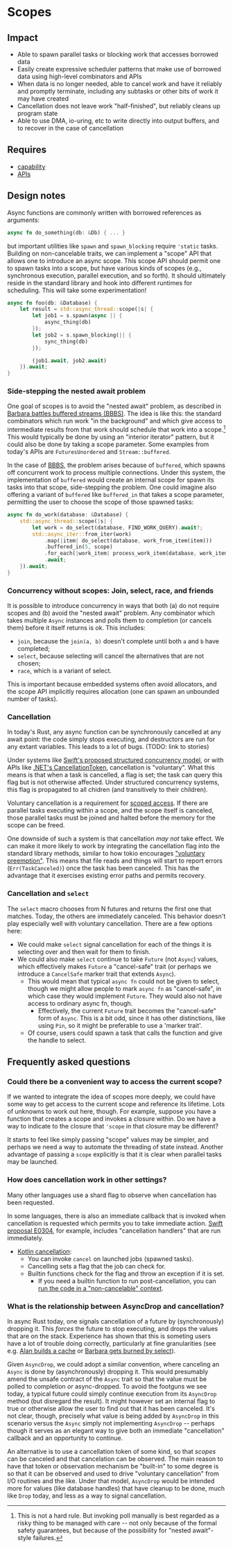 # Scopes

## Impact

* Able to spawn parallel tasks or blocking work that accesses borrowed data
* Easily create expressive scheduler patterns that make use of borrowed data using high-level combinators and APIs
* When data is no longer needed, able to cancel work and have it reliably and promptly terminate, including any subtasks or other bits of work it may have created
* Cancellation does not leave work "half-finished", but reliably cleans up program state
* Able to use DMA, io-uring, etc to write directly into output buffers, and to recover in the case of cancellation

## Requires

* [capability](./scopes/capability.md)
* [APIs](./scopes/api.md)

## Design notes

Async functions are commonly written with borrowed references as arguments:

```rust
async fn do_something(db: &Db) { ... }
```

but important utilities like `spawn` and `spawn_blocking` require `'static` tasks. Building on non-cancelable traits, we can implement a "scope" API that allows one to introduce an async scope. This scope API should permit one to spawn tasks into a scope, but have various kinds of scopes (e.g., synchronous execution, parallel execution, and so forth). It should ultimately reside in the standard library and hook into different runtimes for scheduling. This will take some experimentation!

```rust
async fn foo(db: &Database) {
    let result = std::async_thread::scope(|s| {
        let job1 = s.spawn(async || {
            async_thing(db)
        });
        let job2 = s.spawn_blocking(|| {
            sync_thing(db)
        });

        (job1.await, job2.await)
    }).await;
}
```

### Side-stepping the nested await problem

One goal of scopes is to avoid the "nested await" problem, as described in [Barbara battles buffered streams (BBBS)][bbbs]. The idea is like this: the standard combinators which run work "in the background" and which give access to intermediate results from that work should schedule that work into a scope.[^hard] This would typically be done by using an "interior iterator" pattern, but it could also be done by taking a scope parameter. Some examples from today's APIs are `FuturesUnordered` and `Stream::buffered`.

[^hard]: This is not a hard rule. But invoking poll manually is best regarded as a risky thing to be managed with care -- not only because of the formal safety guarantees, but because of the possibility for "nested await"-style failures.

[bbbs]: https://rust-lang.github.io/wg-async-foundations/vision/status_quo/barbara_battles_buffered_streams.html
[`buffered`]: https://docs.rs/futures/0.3.15/futures/prelude/stream/trait.StreamExt.html#method.buffered

In the case of [BBBS], the problem arises because of `buffered`, which spawns off concurrent work to process multiple connections. Under this system, the implementation of `buffered` would create an internal scope for spawn its tasks into that scope, side-stepping the problem. One could imagine also offering a variant of `buffered` like `buffered_in` that takes a scope parameter, permitting the user to choose the scope of those spawned tasks:

```rust
async fn do_work(database: &Database) {
    std::async_thread::scope(|s| {
        let work = do_select(database, FIND_WORK_QUERY).await?;
        std::async_iter::from_iter(work)
            .map(|item| do_select(database, work_from_item(item)))
            .buffered_in(5, scope)
            .for_each(|work_item| process_work_item(database, work_item))
            .await;
    }).await;
}
```

### Concurrency without scopes: Join, select, race, and friends

It is possible to introduce concurrency in ways that both (a) do not require scopes and (b) avoid the "nested await" problem. Any combinator which takes multiple `Async` instances and polls them to completion (or cancels them) before it itself returns is ok. This includes:

- `join`, because the `join(a, b)` doesn't complete until both `a` and `b` have completed;
- `select`, because selecting will cancel the alternatives that are not chosen;
- `race`, which is a variant of select.

This is important because embedded systems often avoid allocators, and the scope API implicitly requires allocation (one can spawn an unbounded number of tasks).

### Cancellation

In today's Rust, any async function can be synchronously cancelled at any await point: the code simply stops executing, and destructors are run for any extant variables. This leads to a lot of bugs. (TODO: link to stories)

Under systems like [Swift's proposed structured concurrency model](https://github.com/apple/swift-evolution/blob/main/proposals/0304-structured-concurrency.md), or with APIs like [.NET's CancellationToken](https://docs.microsoft.com/en-us/dotnet/api/system.threading.cancellationtoken?view=net-5.0), cancellation is "voluntary". What this means is that when a task is cancelled, a flag is set; the task can query this flag but is not otherwise affected. Under structured concurrency systems, this flag is propagated to all chidren (and transitively to their children).

[preemption]: https://tokio.rs/blog/2020-04-preemption

Voluntary cancellation is a requirement for [scoped access](./scoped.md). If there are parallel tasks executing within a scope, and the scope itself is canceled, those parallel tasks must be joined and halted before the memory for the scope can be freed.

One downside of such a system is that cancellation _may not_ take effect. We can make it more likely to work by integrating the cancellation flag into the standard library methods, similar to how tokio encourages ["voluntary preemption"][preemption]. This means that file reads and things will start to report errors (`Err(TaskCanceled)`) once the task has been canceled. This has the advantage that it exercises existing error paths and permits recovery.

### Cancellation and `select`

The `select` macro chooses from N futures and returns the first one that matches. Today, the others are immediately canceled. This behavior doesn't play especially well with voluntary cancellation. There are a few options here:

- We could make `select` signal cancellation for each of the things it is selecting over and then wait for them to finish.
- We could also make `select` continue to take `Future` (not `Async`) values, which effectively makes `Future` a "cancel-safe" trait (or perhaps we introduce a `CancelSafe` marker trait that extends `Async`).
  - This would mean that typical `async fn` could not be given to select, though we might allow people to mark `async fn` as "cancel-safe", in which case they would implement `Future`. They would also not have access to ordinary async fn, though.
    - Effectively, the current `Future` trait becomes the "cancel-safe" form of `Async`. This is a bit odd, since it has other distinctions, like using `Pin`, so it might be preferable to use a 'marker trait'.
  - Of course, users could spawn a task that calls the function and give the handle to select.

## Frequently asked questions

### Could there be a convenient way to access the current scope?

If we wanted to integrate the idea of scopes more deeply, we could have some way to get access to the current scope and reference its lifetime. Lots of unknowns to work out here, though. For example, suppose you have a function that creates a scope and invokes a closure within. Do we have a way to indicate to the closure that `'scope` in that closure may be different?

It starts to feel like simply passing "scope" values may be simpler, and perhaps we need a way to automate the threading of state instead. Another advantage of passing a `scope` explicitly is that it is clear when parallel tasks may be launched.

### How does cancellation work in other settings?

Many other languages use a shard flag to observe when cancellation has been requested. 

In some languages, there is also an immediate callback that is invoked when cancellation is requested which permits you to take immediate action. [Swift proposal E0304](https://github.com/apple/swift-evolution/blob/main/proposals/0304-structured-concurrency.md#cancellation-handlers), for example, includes "cancellation handlers" that are run immediately.

* [Kotlin cancellation](https://kotlinlang.org/docs/cancellation-and-timeouts.html):
    * You can invoke `cancel` on launched jobs (spawned tasks).
    * Cancelling sets a flag that the job can check for.
    * Builtin functions check for the flag and throw an exception if it is set.
        * If you need a builtin function to run post-cancellation, you can [run the code in a "non-cancelable" context](https://kotlinlang.org/docs/cancellation-and-timeouts.html#run-non-cancellable-block).

### What is the relationship between AsyncDrop and cancellation?

In async Rust today, one signals cancellation of a future by (synchronously) dropping it. This _forces_ the future to stop executing, and drops the values that are on the stack. Experience has shown that this is someting users have a lot of trouble doing correctly, particularly at fine granularities (see e.g. [Alan builds a cache](/vision/status_quo/alan_builds_a_cache.md) or [Barbara gets burned by select](/vision/status_quo/barbara_gets_burned_by_select.md)).

Given `AsyncDrop`, we could adopt a similar convention, where canceling an `Async` is done by (asynchronously) dropping it. This would presumably amend the unsafe contract of the `Async` trait so that the value must be polled to completion _or_ async-dropped. To avoid the footguns we see today, a typical future could simply continue execution from its `AsyncDrop` method (but disregard the result). It might however set an internal flag to true or otherwise allow the user to find out that it has been canceled. It's not clear, though, precisely what value is being added by `AsyncDrop` in this scenario versus the `Async` simply not implementing `AsyncDrop` -- perhaps though it serves as an elegant way to give both an immediate "cancellation" callback and an opportunity to continue.

An alternative is to use a cancellation token of some kind, so that _scopes_ can be canceled and that cancelation can be observed. The main reason to have that token or observation mechanism be "built-in" to some degree is so that it can be observed and used to drive "voluntary cancellation" from I/O routines and the like. Under that model, `AsyncDrop` would be intended more for values (like database handles) that have cleanup to be done, much like `Drop` today, and less as a way to signal cancellation.

